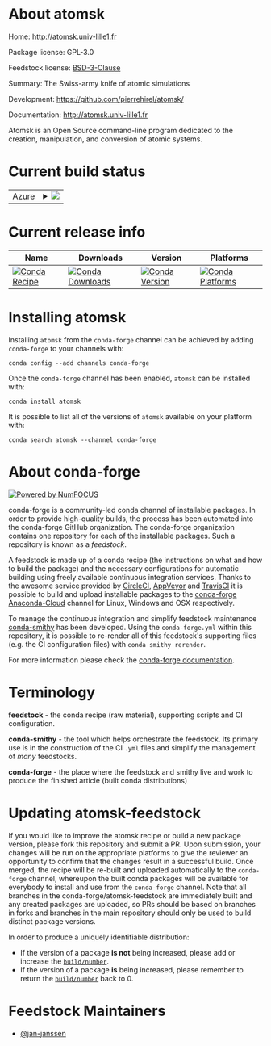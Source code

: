 About atomsk
============

Home: http://atomsk.univ-lille1.fr

Package license: GPL-3.0

Feedstock license: [BSD-3-Clause](https://github.com/conda-forge/atomsk-feedstock/blob/master/LICENSE.txt)

Summary: The Swiss-army knife of atomic simulations

Development: https://github.com/pierrehirel/atomsk/

Documentation: http://atomsk.univ-lille1.fr

Atomsk is an Open Source command-line program dedicated to
the creation, manipulation, and conversion of atomic systems.


Current build status
====================


<table>
    
  <tr>
    <td>Azure</td>
    <td>
      <details>
        <summary>
          <a href="https://dev.azure.com/conda-forge/feedstock-builds/_build/latest?definitionId=2742&branchName=master">
            <img src="https://dev.azure.com/conda-forge/feedstock-builds/_apis/build/status/atomsk-feedstock?branchName=master">
          </a>
        </summary>
        <table>
          <thead><tr><th>Variant</th><th>Status</th></tr></thead>
          <tbody><tr>
              <td>linux_64_c_compiler_version7fortran_compiler_version7</td>
              <td>
                <a href="https://dev.azure.com/conda-forge/feedstock-builds/_build/latest?definitionId=2742&branchName=master">
                  <img src="https://dev.azure.com/conda-forge/feedstock-builds/_apis/build/status/atomsk-feedstock?branchName=master&jobName=linux&configuration=linux_64_c_compiler_version7fortran_compiler_version7" alt="variant">
                </a>
              </td>
            </tr><tr>
              <td>linux_64_c_compiler_version9fortran_compiler_version9</td>
              <td>
                <a href="https://dev.azure.com/conda-forge/feedstock-builds/_build/latest?definitionId=2742&branchName=master">
                  <img src="https://dev.azure.com/conda-forge/feedstock-builds/_apis/build/status/atomsk-feedstock?branchName=master&jobName=linux&configuration=linux_64_c_compiler_version9fortran_compiler_version9" alt="variant">
                </a>
              </td>
            </tr>
          </tbody>
        </table>
      </details>
    </td>
  </tr>
</table>

Current release info
====================

| Name | Downloads | Version | Platforms |
| --- | --- | --- | --- |
| [![Conda Recipe](https://img.shields.io/badge/recipe-atomsk-green.svg)](https://anaconda.org/conda-forge/atomsk) | [![Conda Downloads](https://img.shields.io/conda/dn/conda-forge/atomsk.svg)](https://anaconda.org/conda-forge/atomsk) | [![Conda Version](https://img.shields.io/conda/vn/conda-forge/atomsk.svg)](https://anaconda.org/conda-forge/atomsk) | [![Conda Platforms](https://img.shields.io/conda/pn/conda-forge/atomsk.svg)](https://anaconda.org/conda-forge/atomsk) |

Installing atomsk
=================

Installing `atomsk` from the `conda-forge` channel can be achieved by adding `conda-forge` to your channels with:

```
conda config --add channels conda-forge
```

Once the `conda-forge` channel has been enabled, `atomsk` can be installed with:

```
conda install atomsk
```

It is possible to list all of the versions of `atomsk` available on your platform with:

```
conda search atomsk --channel conda-forge
```


About conda-forge
=================

[![Powered by NumFOCUS](https://img.shields.io/badge/powered%20by-NumFOCUS-orange.svg?style=flat&colorA=E1523D&colorB=007D8A)](http://numfocus.org)

conda-forge is a community-led conda channel of installable packages.
In order to provide high-quality builds, the process has been automated into the
conda-forge GitHub organization. The conda-forge organization contains one repository
for each of the installable packages. Such a repository is known as a *feedstock*.

A feedstock is made up of a conda recipe (the instructions on what and how to build
the package) and the necessary configurations for automatic building using freely
available continuous integration services. Thanks to the awesome service provided by
[CircleCI](https://circleci.com/), [AppVeyor](https://www.appveyor.com/)
and [TravisCI](https://travis-ci.com/) it is possible to build and upload installable
packages to the [conda-forge](https://anaconda.org/conda-forge)
[Anaconda-Cloud](https://anaconda.org/) channel for Linux, Windows and OSX respectively.

To manage the continuous integration and simplify feedstock maintenance
[conda-smithy](https://github.com/conda-forge/conda-smithy) has been developed.
Using the ``conda-forge.yml`` within this repository, it is possible to re-render all of
this feedstock's supporting files (e.g. the CI configuration files) with ``conda smithy rerender``.

For more information please check the [conda-forge documentation](https://conda-forge.org/docs/).

Terminology
===========

**feedstock** - the conda recipe (raw material), supporting scripts and CI configuration.

**conda-smithy** - the tool which helps orchestrate the feedstock.
                   Its primary use is in the construction of the CI ``.yml`` files
                   and simplify the management of *many* feedstocks.

**conda-forge** - the place where the feedstock and smithy live and work to
                  produce the finished article (built conda distributions)


Updating atomsk-feedstock
=========================

If you would like to improve the atomsk recipe or build a new
package version, please fork this repository and submit a PR. Upon submission,
your changes will be run on the appropriate platforms to give the reviewer an
opportunity to confirm that the changes result in a successful build. Once
merged, the recipe will be re-built and uploaded automatically to the
`conda-forge` channel, whereupon the built conda packages will be available for
everybody to install and use from the `conda-forge` channel.
Note that all branches in the conda-forge/atomsk-feedstock are
immediately built and any created packages are uploaded, so PRs should be based
on branches in forks and branches in the main repository should only be used to
build distinct package versions.

In order to produce a uniquely identifiable distribution:
 * If the version of a package **is not** being increased, please add or increase
   the [``build/number``](https://conda.io/docs/user-guide/tasks/build-packages/define-metadata.html#build-number-and-string).
 * If the version of a package **is** being increased, please remember to return
   the [``build/number``](https://conda.io/docs/user-guide/tasks/build-packages/define-metadata.html#build-number-and-string)
   back to 0.

Feedstock Maintainers
=====================

* [@jan-janssen](https://github.com/jan-janssen/)

